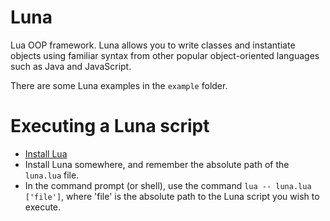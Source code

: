 # Luna
Lua OOP framework. Luna allows you to write classes and instantiate objects using familiar
syntax from other popular object-oriented languages such as Java and JavaScript.



There are some Luna examples in the `example` folder.

# Executing a Luna script
- [Install Lua](https://www.lua.org/download.html)
- Install Luna somewhere, and remember the absolute path of the `luna.lua` file.
- In the command prompt (or shell), use the command `lua -- luna.lua ['file']`, where 'file' is
  the absolute path to the Luna script you wish to execute.
